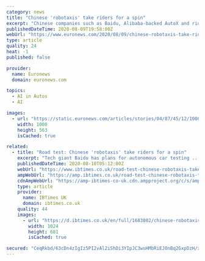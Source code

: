 ```yaml
---
category: news
title: "Chinese 'robotaxis' take riders for a spin"
excerpt: "Chinese companies such as Baidu, Alibaba-backed AutoX and ride ... Chinese consumers were lining up for a spin in DiDi Chuxing's self-driving taxis at a Shanghai pilot project launched in June."
publishedDateTime: 2020-08-09T19:58:00Z
webUrl: "https://www.euronews.com/2020/08/09/chinese-robotaxis-take-riders-for-a-spin"
type: article
quality: 24
heat: -1
published: false

provider:
  name: Euronews
  domain: euronews.com

topics:
  - AI in Autos
  - AI

images:
  - url: "https://static.euronews.com/articles/stories/04/87/45/12/1000x563_cmsv2_99512ff6-54ab-5902-b17f-9ff5f127ed64-4874512.jpg"
    width: 1000
    height: 563
    isCached: true

related:
  - title: "Road test: Chinese 'robotaxis' take riders for a spin"
    excerpt: "Tech giant Baidu has plans for autonomous car testing ... that the ride-hailing giant aims to operate more than a million self-driving cars by 2030. \"What we are trying to solve is the last ..."
    publishedDateTime: 2020-08-10T05:12:00Z
    webUrl: "https://www.ibtimes.co.uk/road-test-chinese-robotaxis-take-riders-spin-1681770"
    ampWebUrl: "https://amp.ibtimes.co.uk/road-test-chinese-robotaxis-take-riders-spin-1681770"
    cdnAmpWebUrl: "https://amp-ibtimes-co-uk.cdn.ampproject.org/c/s/amp.ibtimes.co.uk/road-test-chinese-robotaxis-take-riders-spin-1681770"
    type: article
    provider:
      name: IBTimes UK
      domain: ibtimes.co.uk
    quality: 44
    images:
      - url: "https://d.ibtimes.co.uk/en/full/1683802/chinese-robotaxis-take-riders-spin.jpg"
        width: 1024
        height: 681
        isCached: true

secured: "CeqRkbd/63cDn4zIgIz5PI2vAl2iShDi3YIpJC3wuHMbRiEJOnBq2GxpDzH/xireoQBG4IRVWkdb3lZLoofzeT6kHR7XHYBF7byWQlB7PeyVnCvWbw3COlqwfO5IpWJyWF7l0//i1UNCCrdTssLa9FutxU0YCqkuan9QIULKmz6FgjLoagcUaA2WC1XA7rxTzgKs1IRRvpTRvrjcj2prsgPmldmCah8SNfb6kJl23Ztc+jZZ55zxrNb2UrxJtA/8DfQHsuzyhTiDmdXsCv9iZZsGQGWpywtkDW/hv+DvI30R1/40E6rJdT8t5L5JSxbkZVkCsKkH1fZnsa3lwineIA==;xkLP9Bg2qMNzyxJe9lL8og=="
---
```


